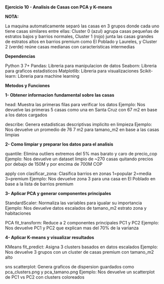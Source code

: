 **Ejercicio 10 - Analisis de Casas con PCA y K-means**

**NOTA:**

La maquina automaticamente separó las casas en 3 grupos donde cada uno tiene casas similares entre ellas: Cluster 0 (azul) agrupa casas pequeñas de estratos bajos y barrios normales, Cluster 1 (rojo) junta las casas grandes de estratos altos en barrios premium como El Poblado y Laureles, y Cluster 2 (verde) reúne casas medianas con características intermedias

**Dependencias**

Python 3 7+ 
Pandas: Libreria para manipulacion de datos 
Seaborn: Libreria para graficos estadisticos 
Matplotlib: Libreria para visualizaciones 
Scikit-learn: Libreria para machine learning 

**Metodos y Funciones**

**1- Obtener informacion fundamental sobre las casas**

head: Muestra las primeras filas para verificar los datos
Ejemplo: Nos devuelve las primeras 5 casas como una en Santa Cruz con 67 m2 en base a los datos cargados

describe: Genera estadisticas descriptivas implicito en limpieza
Ejemplo: Nos devuelve un promedio de 76 7 m2 para tamano_m2 en base a las casas limpias



**2- Como limpiar y preparar los datos para el analisis**

quantile: Elimina outliers extremos del 5% mas barato y caro de precio_cop
Ejemplo: Nos devuelve un dataset limpio de ~270 casas quitando precios por debajo de 150M y por encima de 700M COP

apply con clasificar_zona: Clasifica barrios en zonas 1=popular 2=media 3=premium
Ejemplo: Nos devuelve zona 3 para una casa en El Poblado en base a la lista de barrios premium



**3- Aplicar PCA y generar componentes principales**

StandardScaler: Normaliza las variables para igualar su importancia
Ejemplo: Nos devuelve datos escalados de tamano_m2 estrato zona y habitaciones

PCA fit_transform: Reduce a 2 componentes principales PC1 y PC2
Ejemplo: Nos devuelve PC1 y PC2 que explican mas del 70% de la varianza



**4- Aplicar K-means y visualizar resultados**

KMeans fit_predict: Asigna 3 clusters basados en datos escalados
Ejemplo: Nos devuelve 3 grupos con un cluster de casas premium con tamano_m2 alto

sns scatterplot: Genera graficos de dispersion guardados como pca_clusters.png y pca_tamano.png
Ejemplo: Nos devuelve un scatterplot de PC1 vs PC2 con clusters coloreados